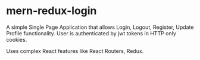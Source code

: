 # mern-redux-login
A simple Single Page Application that allows Login, Logout, Register, Update Profile functionality. User is authenticated by jwt tokens in HTTP only cookies.  

Uses complex React features like React Routers, Redux.

